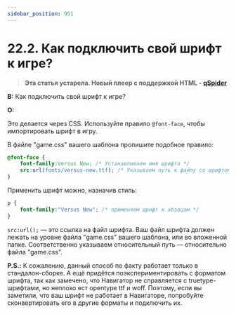 ```yaml
---
sidebar_position: 951
---
```


# 22.2. Как подключить свой шрифт к игре?
<!-- [:faq_22_02] -->

> **Эта статья устарела. Новый плеер с поддержкой HTML - [qSpider](https://aleksversus.github.io/howdo_faq/articles/qspider_0004.html)**

**В:** Как подключить свой шрифт к игре?

**О:**

Это делается через CSS. Используйте правило `@font-face`, чтобы импортировать шрифт в игру.

В файле "game.css" вашего шаблона пропишите подобное правило:

```css
@font-face {
	font-family:Versus New; /* Устанавливаем имя шрифта */
	src:url(fonts/versus-new.ttf); /* Указываем путь к файлу со шрифтом */
}
```

Применить шрифт можно, назначив стиль:

```css
p {
	font-family:"Versus New"; /* применяем шрифт к абзацам */
}
```

`src:url();` — это ссылка на файл шрифта. Ваш файл шрифта должен лежать на уровне файла "game.css" вашего шаблона, или во вложенной папке. Соответственно указываем относительный путь — относительно файла "game.css".

**P.S.:** К сожалению, данный способ по факту работает только в стандалон-сборке. А ещё придётся поэкспериментировать с форматом шрифта, так как замечено, что Навигатор не справляется с truetype-шрифтами, но неплохо ест opentype ttf и woff. Поэтому, если вы заметили, что ваш шрифт не работает в Навигаторе, попробуйте сконвертировать его в другие форматы и подключить их.
